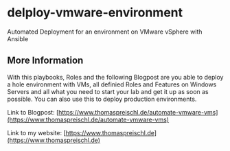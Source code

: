 # delploy-vmware-environment
Automated Deployment for an environment on VMware vSphere with Ansible

## More Information
With this playbooks, Roles and the following Blogpost are you able to deploy a hole environment with VMs, all definied Roles and Features on Windows Servers and all what you need to start your lab and get it up as soon as possible. You can also use this to deploy production environments.

Link to Blogpost: [https://www.thomaspreischl.de/automate-vmware-vms](https://www.thomaspreischl.de/automate-vmware-vms)

Link to my website: [https://www.thomaspreischl.de](https://www.thomaspreischl.de)

